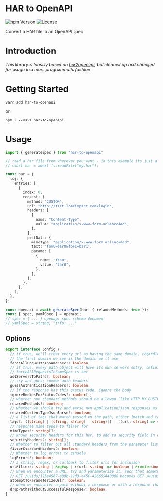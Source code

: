 # HAR to OpenAPI

[![npm Version](https://img.shields.io/npm/v/har-to-openapi.svg)](https://www.npmjs.com/package/har-to-openapi) [![License](https://img.shields.io/npm/l/har-to-openapi.svg)](https://www.npmjs.com/package/har-to-openapi)

Convert a HAR file to an OpenAPI spec

# Introduction

_This library is loosely based on [har2openapi](https://github.com/dcarr178/har2openapi), but cleaned up and changed for usage in a more programmatic fashion_

# Getting Started

```
yarn add har-to-openapi
```

or

```
npm i --save har-to-openapi
```

# Usage

```typescript
import { generateSpec } from "har-to-openapi";

// read a har file from wherever you want - in this example its just a root json object
// const har = await fs.readFile("my.har");

const har = {
  log: {
    entries: [
      {
        index: 0,
        request: {
          method: "CUSTOM",
          url: "http://test.loadimpact.com/login",
          headers: [
            {
              name: "Content-Type",
              value: "application/x-www-form-urlencoded",
            },
          ],
          postData: {
            mimeType: "application/x-www-form-urlencoded",
            text: "foo0=bar0&foo1=bar1",
            params: [
              {
                name: "foo0",
                value: "bar0",
              },
            ],
          },
        },
      },
    ],
  },
};

const openapi = await generateSpec(har, { relaxedMethods: true });
const { spec, yamlSpec } = openapi;
// spec = { ... } openapi spec schema document
// yamlSpec = string, "info: ..."
```

## Options

```typescript
export interface Config {
  // if true, we'll treat every url as having the same domain, regardless of what its actual domain is
  // the first domain we see is the domain we'll use
  forceAllRequestsInSameSpec?: boolean;
  // if true, every path object will have its own servers entry, defining its base path. This is useful when
  // forceAllRequestsInSameSpec is set
  addServersToPaths?: boolean;
  // try and guess common auth headers
  guessAuthenticationHeaders?: boolean;
  // if the response has this status code, ignore the body
  ignoreBodiesForStatusCodes?: number[];
  // whether non standard methods should be allowed (like HTTP MY_CUSTOM_METHOD)
  relaxedMethods?: boolean;
  // whether we should try and parse non application/json responses as json - defaults to true
  relaxedContentTypeJsonParse?: boolean;
  // a list of tags that match passed on the path, either [match_and_tag] or [match, tag]
  tags?: ([string] | [string, string] | string)[] | ((url: string) => string | string[] | void);
  // response mime types to filter for
  mimeTypes?: string[];
  // known security headers for this har, to add to security field in openapi (e.g. "X-Auth-Token")
  securityHeaders?: string[];
  // Whether to filter out all standard headers from the parameter list in openapi
  filterStandardHeaders?: boolean;
  // Whether to log errors to console
  logErrors?: boolean;
  // a string, regex, or callback to filter urls for inclusion
  urlFilter?: string | RegExp | ((url: string) => boolean | Promise<boolean>);
  // when we encounter a URL, try and parameterize it, such that something like
  // GET /uuids/123e4567-e89b-12d3-a456-426655440000 becomes GET /uuids/{uuid}
  attemptToParameterizeUrl?: boolean;
  // when we encounter a path without a response or with a response that does not have 2xx, dont include it
  dropPathsWithoutSuccessfulResponse?: boolean;
}
```
